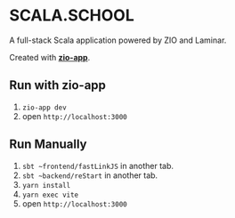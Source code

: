# SCALA.SCHOOL

A full-stack Scala application powered by ZIO and Laminar.

Created with **[zio-app](https://github.com/kitlangton/zio-app)**.

## Run with zio-app

1. `zio-app dev`
2. open `http://localhost:3000`

## Run Manually

1. `sbt ~frontend/fastLinkJS` in another tab.
2. `sbt ~backend/reStart` in another tab.
3. `yarn install`
4. `yarn exec vite`
5. open `http://localhost:3000`
